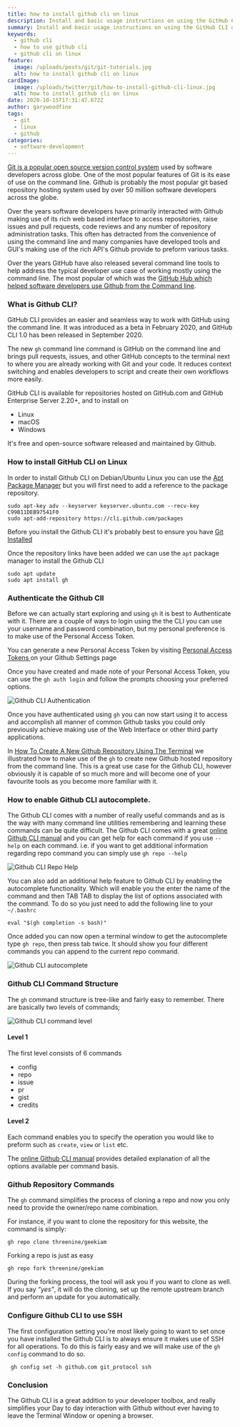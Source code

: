 ```yaml
---
title: how to install github cli on linux
description: Install and basic usage instructions on using the GitHub CLI on Linux
summary: Install and basic usage instructions on using the GitHub CLI on Linux
keywords:
  - github cli
  - how to use github cli
  - github cli on linux
feature:
  image: /uploads/posts/git/git-tutorials.jpg
  alt: how to install github cli on linux
cardImage:
  image: /uploads/twitter/git/how-to-install-github-cli-linux.jpg
  alt: how to install github cli on linux
date: 2020-10-15T17:31:47.672Z
author: garywoodfine
tags:
  - git
  - linux
  - github
categories:
  - software-development
---
```


[Git is a popular open source version control system](https://geekiam.io/what-is-git/ "What is Git | Geek.I.Am") used by software developers across globe.  One of the most popular features of 
Git is its ease of use on the command line.  Github is probably the most popular git based repository hosting system used
by over 50 million software developers across the globe.  

Over the years software developers have primarily interacted with Github making use of its rich web based interface to 
access repositories, raise issues and pull requests, code reviews and any number of repository administration tasks.  This
often has detracted from the convenience of using the command line and many companies have developed tools and GUI's making 
use of the rich API's Github provide to preform various tasks.

Over the years GitHub have also released several command line tools to help address the typical developer use case of 
working mostly using the command line. The most popular of which was the [GitHub Hub which helped software developers use
Github from the Command line](https://hub.github.com/ "Github hub").

### What is Github CLI?
GitHub CLI provides an easier and seamless way to work with GitHub using the command line. It was introduced
 as a beta in February 2020, and GitHub CLI 1.0 has been released in September 2020.

The new `gh` command line command is GitHub on the command line and brings pull requests, issues, and other GitHub 
concepts to the terminal next to where you are already working with Git and your code. It reduces context switching 
and enables developers to script and create their own workflows more easily.

GitHub CLI is available for repositories hosted on GitHub.com and GitHub Enterprise Server 2.20+, and to install on 
* Linux
* macOS
* Windows
 
It's free and open-source software released and maintained by Github.


### How to install GitHub CLI on Linux

In order to install Github CLI on Debian/Ubuntu Linux you can use the [Apt Package Manager](https://geekiam.io/what-is-a-linux-package-manager/ "What is a Linux Package Manager | Geek.I.Am")
but you will first need to add a reference to the package repository.

```shell script
sudo apt-key adv --keyserver keyserver.ubuntu.com --recv-key C99B11DEB97541F0
sudo apt-add-repository https://cli.github.com/packages
```
Before you install the Github CLI it's probably best to ensure you have [Git Installed](https://geekiam.io/how-to-install-git-on-linux/ "How To Install Git On Linux | Geek.I.Am") 

Once the repository links have been added we can use the `apt` package manager to install the Github CLI
```shell script
sudo apt update
sudo apt install gh
```

### Authenticate the Github ClI

Before we can actually start exploring and using `gh` it is best to Authenticate with it. There are a couple of ways to 
login using the the CLI you can use your username and password combination, but my personal preference is to make use
of the Personal Access Token.


You can generate a new Personal Access Token by visiting [Personal Access Tokens ](https://github.com/settings/tokens) on your Github Settings page

Once you have created and made note of your Personal Access Token, you can use the `gh auth login` and follow the prompts
choosing your preferred options.

![Github CLI Authentication ](/uploads/github-cli-registration.png "Github CLI Authentication")

Once you have authenticated using `gh`  you can now start using it to access and accomplish all manner of common 
Github tasks you could only previously achieve making use of the Web Interface or other third party applications.

In [How To Create A New Github Repository Using The Terminal](https://geekiam.io/how-to-create-a-new-github-repository-using-the-terminal/ "How To Create A New Github Repository Using The Terminal | Geek.I.Am")
we illustrated how to make use of the `gh` to create new Github hosted repository from the command line. This is a great
use case for the Github CLI, however obviously it is capable of so much more and will become one of your favourite tools
as you become more familiar with it.

### How to enable Github CLI autocomplete.
The Github CLI comes with a number of really useful commands and as is the way with many command line utilities remembering
and learning these commands can be quite difficult.  The Github CLI comes with a great [online Github CLI manual](https://cli.github.com/manual/ "Github CLI Manual") 
and you can get help for each command if you use `--help` on each command. i.e. if you want to get additional information 
regarding repo command you can simply use `gh repo --help`

![Github CLI Repo Help ](/uploads/github-cli-repo-help.png "Github CLI Repo Help")

You can also add an additional help feature to Github CLI by enabling the autocomplete functionality. Which will enable you
the enter the name of the command and then TAB TAB to display the list of options associated with the command.  To do so
you just need to add the following line to your `~/.bashrc` 

```shell script
eval "$(gh completion -s bash)"
```
Once added you can now open a terminal window to get the autocomplete type `gh repo`, then press tab twice. It should 
show you four different commands you can append to the current repo command.

![Github CLI autocomplete ](/uploads/github-cli-autocomplete.png "Github CLI autocomplete")
 
 ### Github CLI Command Structure
 The `gh` command structure is tree-like and fairly easy to remember. There are basically two levels of commands; 
 
 ![Github CLI command level ](/uploads/github-cli-command-level.png "Github CLI command level")
 #### Level 1
 The first level consists of 6 commands
 
 * config
 * repo
 * issue
 * pr
 * gist
 * credits
 
#### Level 2

Each command enables you to specify the operation you would like to preform
such as `create`, `view` or `list` etc. 

 The [online Github CLI manual](https://cli.github.com/manual/ "Github CLI Manual") provides detailed explanation of all
 the options available per command basis.

### Github Repository Commands

The `gh` command simplifies the process of cloning a repo and now you only need to provide the owner/repo name combination.

For instance, if you want to clone the repository for this website, the command is simply:

```shell script
gh repo clone threenine/geekiam
```

Forking a repo is just as easy

```shell script
gh repo fork threenine/geekiam
```
 During the forking process, the tool will ask you if you want to clone as well. If you say *“yes”*, it will do the 
 cloning, set up the remote upstream branch and perform an update for you automatically.  
 
 ### Configure Github CLI to use SSH
 
 The first configuration setting you're most likely going to want to set once you have installed the Github CLI is to 
 always ensure it makes use of SSH for all operations.  To do this is fairly easy and we will make use of the `gh config`
 command to do so.
 
 ```shell script
  gh config set -h github.com git_protocol ssh
```                                         

### Conclusion

The Github CLI is a great addition to your developer toolbox, and really simplifies your Day to day interaction with Github 
without ever having to leave the Terminal Window or opening a browser.




